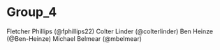 # Group_4
Fletcher Phillips (@fphillips22)
Colter Linder (@colterlinder)
Ben Heinze (@Ben-Heinze)
Michael Belmear (@mbelmear)
